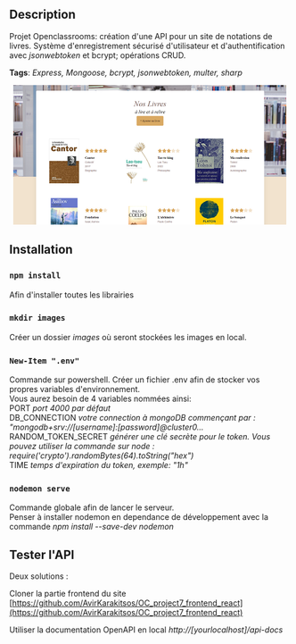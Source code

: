 ## Description

Projet Openclassrooms: création d'une API pour un site de notations de livres. Système d'enregistrement sécurisé d'utilisateur et d'authentification avec *jsonwebtoken* et bcrypt; opérations CRUD.

**Tags**: *Express, Mongoose, bcrypt, jsonwebtoken, multer, sharp*

<p align="center">
  <img src="./assets/project7.png" alt="Illustration du site">
</p>

## Installation

### `npm install`

Afin d'installer toutes les librairies


### `mkdir images`

Créer un dossier *images* où seront stockées les images en local.

### `New-Item ".env"`

Commande sur powershell. Créer un fichier .env afin de stocker vos propres variables d'environnement.  
Vous aurez besoin de 4 variables nommées ainsi:  
PORT *port 4000 par défaut*  
DB_CONNECTION *votre connection à mongoDB commençant par : "mongodb+srv://\[username]:\[password]@cluster0...*  
RANDOM_TOKEN_SECRET *générer une clé secrète pour le token. Vous pouvez utiliser la commande sur node : require('crypto').randomBytes(64).toString("hex")*  
TIME *temps d'expiration du token, exemple: "1h"*

### `nodemon serve`

Commande globale afin de lancer le serveur.  
Penser à installer nodemon en dependance de développement avec la commande *npm install --save-dev nodemon*

## Tester l'API

Deux solutions :

Cloner la partie frontend du site [https://github.com/AvirKarakitsos/OC_project7_frontend_react](https://github.com/AvirKarakitsos/OC_project7_frontend_react)

Utiliser la documentation OpenAPI en local *http://\[yourlocalhost]/api-docs* 

